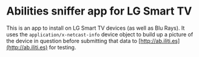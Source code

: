 # Abilities sniffer app for LG Smart TV
This is an app to install on LG Smart TV devices (as well as Blu Rays). It uses the `application/x-netcast-info` device object to build up a picture of the device in question before submitting that data to [http://ab.iliti.es](http://ab.iliti.es) for testing.
